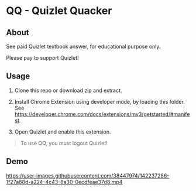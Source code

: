 # QQ - Quizlet Quacker

## About

See paid Quizlet textbook answer, for educational purpose only.

Please pay to support Quizlet!

## Usage

1. Clone this repo or download zip and extract.

2. Install Chrome Extension using developer mode, by loading this folder. See <https://developer.chrome.com/docs/extensions/mv3/getstarted/#manifest>.

3. Open Quizlet and enable this extension.

> To use QQ, you must logout Quizlet!

## Demo

<https://user-images.githubusercontent.com/38447974/142237286-1f27a88d-a224-4c43-8a30-0ecdfeae37d8.mp4>
